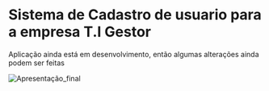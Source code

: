 <h1>Sistema de Cadastro de usuario 
para a empresa T.I Gestor</h1>

<p>Aplicação ainda está em desenvolvimento, então algumas alterações ainda podem ser feitas</p>




![Apresentação_final](https://user-images.githubusercontent.com/88919003/203991375-dfb462fc-edc0-42b7-bc3d-88f286391574.png)


